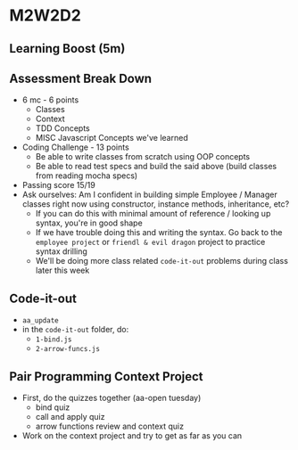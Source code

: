 # M2W2D2

## Learning Boost (5m)

## Assessment Break Down
- 6 mc - 6 points
  - Classes
  - Context
  - TDD Concepts
  - MISC Javascript Concepts we've learned
- Coding Challenge - 13 points
  - Be able to write classes from scratch using OOP concepts 
  - Be able to read test specs and build the said above (build classes from reading mocha specs)
- Passing score 15/19
- Ask ourselves: Am I confident in building simple Employee / Manager classes right now using constructor, instance methods, inheritance, etc?
  - If you can do this with minimal amount of reference / looking up syntax, you're in good shape 
  - If we have trouble doing this and writing the syntax. Go back to the `employee project` or `friendl & evil dragon` project to practice syntax drilling
  - We'll be doing more class related `code-it-out` problems during class later this week


## Code-it-out
- `aa_update`
- in the `code-it-out` folder, do:
  - `1-bind.js`
  - `2-arrow-funcs.js`

## Pair Programming Context Project
- First, do the quizzes together (aa-open tuesday)
  - bind quiz
  - call and apply quiz
  - arrow functions review and context quiz
- Work on the context project and try to get as far as you can